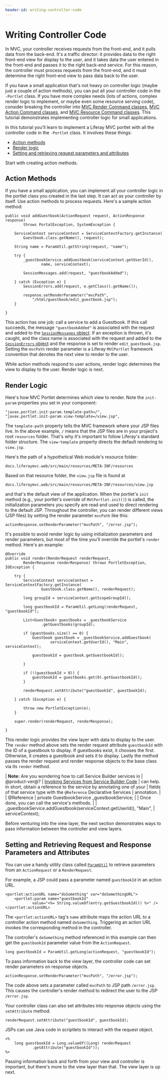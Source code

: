 ```yaml
---
header-id: writing-controller-code
---
```


# Writing Controller Code

In MVC, your controller receives requests from the front-end, and it pulls data
from the back-end. It's a traffic director: it provides data to the right
front-end view for display to the user, and it takes data the user entered in
the front-end and passes it to the right back-end service. For this reason, the
controller must process requests from the front-end, and it must determine the
right front-end view to pass data back to the user. 

If you have a small application that's not heavy on controller logic (maybe just
a couple of action methods), you can put all your controller code in the
`-Portlet` class. If you have more complex needs (lots of actions, complex
render logic to implement, or maybe even some resource serving code), consider
breaking the controller into [MVC Render Command classes](/docs/7-1/tutorials/-/knowledge_base/t/mvc-render-command),
[MVC Action Command classes](/docs/7-1/tutorials/-/knowledge_base/t/mvc-action-command),
and [MVC Resource Command classes](/docs/7-1/tutorials/-/knowledge_base/t/mvc-resource-command).
This tutorial demonstrates implementing controller logic for small applications.

In this tutorial you'll learn to implement a Liferay MVC portlet with all the
controller code in the `-Portlet` class. It involves these things:

- [Action methods](#action-methods)
- [Render logic](#render-logic)
- [Setting and retrieving request parameters and attributes](#setting-and-retrieving-request-parameters-and-attributes) 

Start with creating action methods. 

## Action Methods

If you have a small application, you can implement all your controller logic in
the portlet class you created in the last step. It can act as your controller by
itself. Use action methods to process requests. Here's a sample action method:

    public void addGuestbook(ActionRequest request, ActionResponse response)
            throws PortalException, SystemException {

        ServiceContext serviceContext = ServiceContextFactory.getInstance(
            Guestbook.class.getName(), request);

        String name = ParamUtil.getString(request, "name");

        try {
            _guestbookService.addGuestbook(serviceContext.getUserId(),
                    name, serviceContext);

            SessionMessages.add(request, "guestbookAdded");

        } catch (Exception e) {
            SessionErrors.add(request, e.getClass().getName());

            response.setRenderParameter("mvcPath",
                "/html/guestbook/edit_guestbook.jsp");
        }

    }

This action has one job: call a service to add a Guestbook. If this call
succeeds, the message `"guestbookAdded"` is associated with the request and
added to the 
[`SessionMessages` object](@platform-ref@/7.1-latest/javadocs/portal-kernel/com/liferay/portal/kernel/servlet/SessionMessages.html).
If an exception is thrown, it's caught, and the class name is associated with
the request and added to the [`SessionErrors`
object](@platform-ref@/7.1-latest/javadocs/portal-kernel/com/liferay/portal/kernel/servlet/SessionErrors.html)
and the response is set to render `edit_guestbook.jsp`. Setting the `mvcPath`
render parameter is a Liferay `MVCPortlet` framework convention that denotes the
next view to render to the user. 

While action methods respond to user actions, render logic determines the view
to display to the user. Render logic is next. 

## Render Logic

Here's how MVC Portlet determines which view to render. Note the `init-param`
properties you set in your component:

    "javax.portlet.init-param.template-path=/",
    "javax.portlet.init-param.view-template=/view.jsp",

The `template-path` property tells the MVC framework where your JSP files live.
In the above example, `/` means that the JSP files are in your project's root
`resources` folder. That's why it's important to follow Liferay's standard
folder structure. The `view-template` property directs the default rendering to
`view.jsp`.

Here's the path of a hypothetical Web module's resource folder:

    docs.liferaymvc.web/src/main/resources/META-INF/resources

Based on that resource folder, the `view.jsp` file is found at

    docs.liferaymvc.web/src/main/resources/META-INF/resources/view.jsp

and that's the default view of the application. When the portlet's `init` method
(e.g., your portlet's override of `MVCPortlet.init()`) is called, the
initialization parameters you specify are read and used to direct rendering to
the default JSP. Throughout the controller, you can render different views (JSP
files) by setting the render parameter `mvcPath` like this:

    actionResponse.setRenderParameter("mvcPath", "/error.jsp");

It's possible to avoid render logic by using initialization parameters and
render parameters, but most of the time you'll override the portlet's `render`
method. Here's an example:

    @Override
    public void render(RenderRequest renderRequest,
            RenderResponse renderResponse) throws PortletException, IOException {

        try {
            ServiceContext serviceContext = ServiceContextFactory.getInstance(
                    Guestbook.class.getName(), renderRequest);

            long groupId = serviceContext.getScopeGroupId();

            long guestbookId = ParamUtil.getLong(renderRequest, "guestbookId");

            List<Guestbook> guestbooks = _guestbookService
                    .getGuestbooks(groupId);

            if (guestbooks.size() == 0) {
                Guestbook guestbook = _guestbookService.addGuestbook(
                        serviceContext.getUserId(), "Main", serviceContext);

                guestbookId = guestbook.getGuestbookId();

            }

            if (!(guestbookId > 0)) {
                guestbookId = guestbooks.get(0).getGuestbookId();
            }

            renderRequest.setAttribute("guestbookId", guestbookId);

        } catch (Exception e) {

            throw new PortletException(e);
        }

        super.render(renderRequest, renderResponse);

    }

This render logic provides the view layer with data to display to the user. The
`render` method above sets the render request attribute `guestbookId` with the
ID of a guestbook to display. If guestbooks exist, it chooses the first.
Otherwise, it creates a guestbook and sets it to display. Lastly the method
passes the render request and render response objects to the base class via its
`render` method. 

| **Note:** Are you wondering how to call Service Builder services in
| @product-ver@?
| [Invoking Services from Service Builder Code](/docs/7-1/tutorials/-/knowledge_base/t/invoking-services-from-service-builder-code)
| can help. In short, obtain a reference to the service by annotating one of your
| fields of that service type with the `@Reference` Declarative Services
| annotation.
| 
|     @Reference
|     private GuestbookService _guestbookService;
| 
| Once done, you can call the service's methods.
| 
|     _guestbookService.addGuestbook(serviceContext.getUserId(), "Main",
|             serviceContext);

Before venturing into the view layer, the next section demonstrates ways to pass
information between the controller and view layers. 

## Setting and Retrieving Request and Response Parameters and Attributes

You can use a handy utility class called
[`ParamUtil`](@platform-ref@/7.1-latest/javadocs/portal-kernel/com/liferay/portal/kernel/util/ParamUtil.html)
to retrieve parameters from an `ActionRequest` or a `RenderRequest`.

For example, a JSP could pass a parameter named `guestbookId` in an action
URL.

    <portlet:actionURL name="doSomething" var="doSomethingURL">
        <portlet:param name="guestbookId" 
                value="<%= String.valueOf(entry.getGuestbookId()) %>" />
    </portlet:actionURL>

The `<portlet:actionURL>` tag's `name` attribute maps the action URL to a
controller action method named `doSomething`. Triggering an action URL invokes
the corresponding method in the controller. 

The controller's `doSomething` method referenced in this example can then get
the `guestbookId` parameter value from the `ActionRequest`.

    long guestbookId = ParamUtil.getLong(actionRequest, "guestbookId");

To pass information back to the view layer, the controller code can set render
parameters on response objects. 

    actionResponse.setRenderParameter("mvcPath", "/error.jsp");

The code above sets a parameter called `mvcPath` to JSP path `/error.jsp`.
This causes the controller's render method to redirect the user to the JSP
`/error.jsp`. 

Your controller class can also set attributes into response objects using the
`setAttribute` method. 

    renderRequest.setAttribute("guestbookId", guestbookId);

JSPs can use Java code in scriptlets to interact with the request object. 

    <%
        long guestbookId = Long.valueOf((Long) renderRequest
                .getAttribute("guestbookId"));
    %>

Passing information back and forth from your view and controller is important,
but there's more to the view layer than that. The view layer is up next. 
